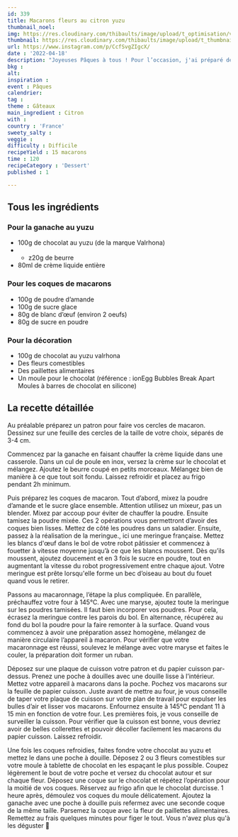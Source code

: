 ```yaml
---
id: 339
title: Macarons fleurs au citron yuzu
thumbnail_noel: 
img: https://res.cloudinary.com/thibaults/image/upload/t_optimisation/v1659531393/Recipes/20220418_macarons_citron_yuzu.jpg
thumbnail: https://res.cloudinary.com/thibaults/image/upload/t_thumbnail_josie/v1659531393/Recipes/20220418_macarons_citron_yuzu.jpg
url: https://www.instagram.com/p/CcfSvgZIgcX/
date : '2022-04-18'
description: "Joyeuses Pâques à tous ! Pour l’occasion, j'ai préparé des macarons très frais au yuzu."
bkg : 
alt: 
inspiration :
event : Pâques
calendrier: 
tag : 
theme : Gâteaux
main_ingredient : Citron
with : 
country : 'France'
sweety_salty : 
veggie : 
difficulty : Difficile
recipeYield : 15 macarons
time : 120
recipeCategory : 'Dessert'
published : 1

---
```

## Tous les ingrédients
### Pour la ganache au yuzu
 - 100g de chocolat au yuzu (de la marque Valrhona)
 -  - z20g de beurre
 - 80ml de crème liquide entière

### Pour les coques de macarons
 - 100g de poudre d’amande
 - 100g de sucre glace
 - 80g de blanc d’œuf (environ 2 oeufs)
 - 80g de sucre en poudre

### Pour la décoration
 - 100g de chocolat au yuzu valrhona
 - Des fleurs comestibles
 - Des paillettes alimentaires
 - Un moule pour le chocolat (référence : ionEgg Bubbles Break Apart Moules à barres de chocolat en silicone)

## La recette détaillée
Au préalable préparez un patron pour faire vos cercles de macaron. Dessinez sur une feuille des cercles de la taille de votre choix, séparés de 3-4 cm.

Commencez par la ganache en faisant chauffer la crème liquide dans une casserole. Dans un cul de poule en inox, versez la crème sur le chocolat et mélangez. Ajoutez le beurre coupé en petits morceaux. Mélangez bien de manière à ce que tout soit fondu. Laissez refroidir et placez au frigo pendant 2h minimum.

Puis préparez les coques de macaron. Tout d’abord, mixez la poudre d’amande et le sucre glace ensemble. Attention utilisez un mixeur, pas un blender. Mixez par accoup pour éviter de chauffer la poudre. Ensuite tamisez la poudre mixée. Ces 2 opérations vous permettront d’avoir des coques bien lisses. Mettez de côté les poudres dans un saladier. Ensuite, passez à la réalisation de la meringue., ici une meringue française. Mettez les blancs d'œuf dans le bol de votre robot pâtissier et commencez à fouetter à vitesse moyenne jusqu’à ce que les blancs moussent. Dès qu’ils moussent, ajoutez doucement et en 3 fois le sucre en poudre, tout en augmentant la vitesse du robot progressivement entre chaque ajout. Votre meringue est prête lorsqu'elle forme un bec d’oiseau au bout du fouet quand vous le retirer.

Passons au macaronnage, l’étape la plus compliquée. En parallèle, préchauffez votre four à 145°C. Avec une maryse, ajoutez toute la meringue sur les poudres tamisées. Il faut bien incorporer vos poudres. Pour cela, écrasez la meringue contre les parois du bol. En alternance, récupérez au fond du bol la poudre pour la faire remonter à la surface. Quand vous commencez à avoir une préparation assez homogène, mélangez de manière circulaire l’appareil à macaron. Pour vérifier que votre macaronnage est réussi, soulevez le mélange avec votre maryse et faites le couler, la préparation doit former un ruban.

Déposez sur une plaque de cuisson votre patron et du papier cuisson par-dessus. Prenez une poche à douilles avec une douille lisse à l’intérieur. Mettez votre appareil à macarons dans la poche. Pochez vos macarons sur la feuille de papier cuisson. Juste avant de mettre au four, je vous conseille de taper votre plaque de cuisson sur votre plan de travail pour expulser les bulles d’air et lisser vos macarons. Enfournez ensuite à 145°C pendant 11 à 15 min en fonction de votre four. Les premières fois, je vous conseille de surveiller la cuisson. Pour vérifier que la cuisson est bonne, vous devriez avoir de belles collerettes et pouvoir décoller facilement les macarons du papier cuisson. Laissez refroidir.

Une fois les coques refroidies, faites fondre votre chocolat au yuzu et mettez le dans une poche à douille. Déposez 2 ou 3 fleurs comestibles sur votre moule à tablette de chocolat en les espaçant le plus possible. Coupez légèrement le bout de votre poche et versez du chocolat autour et sur chaque fleur. Déposez une coque sur le chocolat et répétez l’opération pour la moitié de vos coques. Réservez au frigo afin que le chocolat durcisse. 1 heure après, démoulez vos coques du moule délicatement. Ajoutez la ganache avec une poche à douille puis refermez avec une seconde coque de la même taille. Parsemez la coque avec la fleur de paillettes alimentaires. Remettez au frais quelques minutes pour figer le tout. Vous n'avez plus qu'à les déguster 🥰
